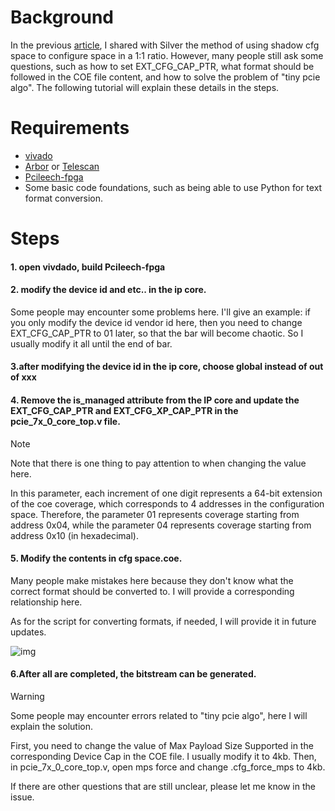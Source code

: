 # Background

In the previous [article](https://github.com/Silverr12/DMA-CFW-Guide/blob/main/Shadow_cfg_space.md), I shared with Silver the method of using shadow cfg space to configure space in a 1:1 ratio. However, many people still ask some questions, such as how to set EXT_CFG_CAP_PTR, what format should be followed in the COE file content, and how to solve the problem of "tiny pcie algo". The following tutorial will explain these details in the steps.



# Requirements

- [vivado](https://www.xilinx.com/support/download.html)
- [Arbor](https://www.mindshare.com/software/Arbor) or [Telescan](https://www.teledynelecroy.com/protocolanalyzer/pci-express/telescan-pe-software/resources/analysis-software)
- [Pcileech-fpga](https://github.com/ufrisk/pcileech-fpga)
- Some basic code foundations, such as being able to use Python for text format conversion.



# Steps

#### 1. open vivdado, build Pcileech-fpga

#### 2. modify the device id and etc.. in the ip core.

Some people may encounter some problems here. I'll give an example: if you only modify the device id vendor id here, then you need to change EXT_CFG_CAP_PTR to 01 later, so that the bar will become chaotic. So I usually modify it all until the end of bar.

#### 3.after modifying the device id in the ip core, choose global instead of out of xxx

#### 4. Remove the is_managed attribute from the IP core and update the EXT_CFG_CAP_PTR and EXT_CFG_XP_CAP_PTR in the pcie_7x_0_core_top.v file.

> [!NOTE]
>
> Note that there is one thing to pay attention to when changing the value here.
>
> In this parameter, each increment of one digit represents a 64-bit extension of the coe coverage, which corresponds to 4 addresses in the configuration space. Therefore, the parameter 01 represents coverage starting from address 0x04, while the parameter 04 represents coverage starting from address 0x10 (in hexadecimal).

#### 5. Modify the contents in cfg space.coe.

Many people make mistakes here because they don't know what the correct format should be converted to. I will provide a corresponding relationship here.

As for the script for converting formats, if needed, I will provide it in future updates.

![img](https://cdn.discordapp.com/attachments/1213863138122793000/1216235602186473472/image.png?ex=6645862c&is=664434ac&hm=ea8ca704d47517830efb13a5be9105aaf9f5aefcc43c49c34f047093b8be3815&=)

#### 6.After all are completed, the bitstream can be generated.





> [!WARNING]
>
> Some people may encounter errors related to "tiny pcie algo", here I will explain the solution.
>
> First, you need to change the value of Max Payload Size Supported in the corresponding Device Cap in the COE file. I usually modify it to 4kb. Then, in pcie_7x_0_core_top.v, open mps force and change .cfg_force_mps to 4kb.



If there are other questions that are still unclear, please let me know in the issue.
